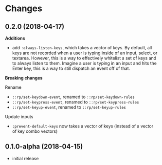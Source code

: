 # Changes

## 0.2.0 (2018-04-17)

**Additions**

- add `:always-listen-keys`, which takes a vector of keys. By default,
  all keys are not recorded when a user is typing inside of an input,
  select, or textarea. However, this is a way to effectively whitelist
  a set of keys and to always listen to them. Imagine a user is typing
  in an input and hits the Enter key, this is a way to still dispatch
  an event off of that.

**Breaking changes**

Rename

- `::rp/set-keydown-event`, renamed to `::rp/set-keydown-rules`
- `::rp/set-keypress-event`, renamed to `::rp/set-keypress-rules`
- `::rp/set-keyup-event`, renamed to `::rp/set-keyup-rules`

Update inputs

- `:prevent-default-keys` now takes a vector of keys (instead of a
  vector of key combo vectors)


## 0.1.0-alpha (2018-04-15)

- initial release
